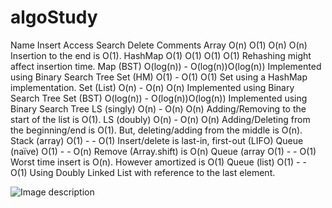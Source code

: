 # algoStudy

Name	        Insert	    Access	Search	Delete	    Comments
Array	        O(n)	      O(1)	  O(n)	  O(n)	      Insertion to the end is O(1). 
HashMap	      O(1)	      O(1)	  O(1)	  O(1)	      Rehashing might affect insertion time. 
Map (BST)	    O(log(n))	  -	      O(log(n))O(log(n))	Implemented using Binary Search Tree
Set (HM)	    O(1)	      -	      O(1)	  O(1)	      Set using a HashMap implementation. 
Set (List)	  O(n)	      -	      O(n)	  O(n)	      Implemented using Binary Search Tree
Set (BST)	    O(log(n))	  -	      O(log(n))O(log(n))	Implemented using Binary Search Tree
LS (singly)	  O(n)	      -	      O(n)	  O(n)	      Adding/Removing to the start of the list is O(1). 
LS (doubly)	  O(n)	      -	      O(n)	  O(n)	      Adding/Deleting from the beginning/end is O(1). But, deleting/adding from the middle is O(n).
Stack (array)	O(1)	      -	      -	      O(1)	      Insert/delete is last-in, first-out (LIFO)
Queue (naïve)	O(1)	      -	      -	      O(n)        Remove (Array.shift) is O(n)
Queue (array	O(1)	      -	      -	      O(1)        Worst time insert is O(n). However amortized is O(1)
Queue (list)	O(1)	      -	      -	      O(1)	      Using Doubly Linked List with reference to the last element.

![Image description](https://octodex.github.com/images/yaktocat.png)
